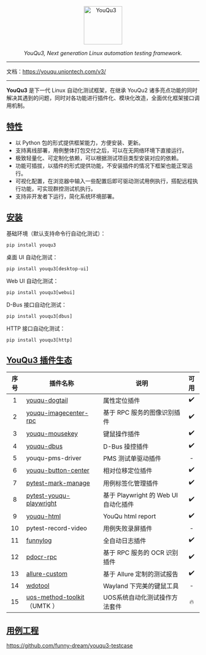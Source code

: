 <p align="center">
  <a href="https://github.com/funny-dream/youqu3">
    <img src="./docs/assets/logo.png" width="100" alt="YouQu3">
  </a>
</p>
<p align="center">
    <em>YouQu3, Next generation Linux automation testing framework.</em>
</p>


--------------

文档：https://youqu.uniontech.com/v3/

--------------

**YouQu3** 是下一代 Linux 自动化测试框架，在继承 YouQu2 诸多亮点功能的同时解决其遇到的问题，同时对各功能进行插件化、模块化改造，全面优化框架接口调用机制。

## [特性]()

- 以 Python 包的形式提供框架能力，方便安装、更新。
- 支持离线部署，用例整体打包交付之后，可以在无网络环境下直接运行。
- 极致轻量化、可定制化依赖，可以根据测试项目类型安装对应的依赖。
- 功能可插拔，以插件的形式提供功能，不安装插件的情况下框架也能正常运行。
- 可视化配置，在浏览器中输入一些配置后即可驱动测试用例执行，搭配远程执行功能，可实现群控测试机执行。
- 支持非开发者下运行，简化系统环境部署。

## [安装]()

基础环境（默认支持命令行自动化测试）：

```shell
pip install youqu3
```

桌面 UI 自动化测试：

```shell
pip install youqu3[desktop-ui]
```

Web UI 自动化测试：

```shell
pip install youqu3[webui]
```

D-Bus 接口自动化测试：

```shell
pip install youqu3[dbus]
```

HTTP 接口自动化测试：

```shell
pip install youqu3[http]
```

## [YouQu3 插件生态]()

| 序号                                  | 插件名称                                              | 说明                                 | 可用                             |
| :----------------------------------------------------------: | ------------------------------------ | ------------------------------------ | :----------------------------------: |
| 1 | [youqu-dogtail](https://github.com/funny-dream/youqu-dogtail) | 属性定位插件                         | ✔️ |
| 2 | [youqu-imagecenter-rpc](https://github.com/funny-dream/youqu-imagecenter-rpc) | 基于 RPC 服务的图像识别插件      | ✔️ |
| 3 | [youqu-mousekey](https://github.com/funny-dream/youqu-mousekey) | 键鼠操作插件                         | ✔️ |
| 4 | [youqu-dbus](https://github.com/funny-dream/youqu-dbus) | D-Bus 操控插件 | ✔️ |
| 5 | youqu-pms-driver | PMS 测试单驱动插件 | - |
| 6 | [youqu-button-center](https://github.com/funny-dream/youqu-button-center) | 相对位移定位插件 | ✔️ |
| 7 | [pytest-mark-manage](https://github.com/funny-dream/pytest-mark-manage) | 用例标签化管理插件 | ✔️ |
| 8 | [pytest-youqu-playwright](https://github.com/funny-dream/pytest-youqu-playwright) | 基于 Playwright 的 Web UI 自动化插件 | ✔️ |
| 9 | [youqu-html](https://github.com/funny-dream/youqu-html) | YouQu html report | ✔️ |
| 10 | pytest-record-video | 用例失败录屏插件 | - |
| 11 | [funnylog](https://linuxdeepin.github.io/funnylog/)          | 全自动日志插件                       | ✔️ |
| 12 | [pdocr-rpc](https://linuxdeepin.github.io/pdocr-rpc/)        | 基于 RPC 服务的 OCR 识别插件         | ✔️ |
| 13 | [allure-custom](https://github.com/funny-dream/allure-custom) | 基于 Allure 定制的测试报告 | ✔️ |
| 14 | [wdotool](https://github.com/funny-dream/wdotool) | Wayland 下完美的键鼠工具 | - |
| 15 | [uos-method-toolkit](https://github.com/funny-dream/uos-method-toolkit)（UMTK ） | UOS系统自动化测试操作方法套件 | 🔥 |

## [用例工程]()

https://github.com/funny-dream/youqu3-testcase
